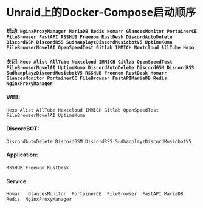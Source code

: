 
# Unraid上的Docker-Compose启动顺序

#### 启动: `NginxProxyManager MariaDB Redis Homarr GlancesMonitor PortainerCE FileBrowser FastAPI RSSHUB Freenom RustDesk DiscordAutoDelete DiscordGSM DiscordRSS SudhanplayzDiscordMusicbotV5 UptimeKuma FileBrowserNovelAI OpenSpeedTest Gitlab IMMICH Nextcloud AllTube Hexo`

#### 关闭: `Hexo Alist AllTube Nextcloud IMMICH Gitlab OpenSpeedTest FileBrowserNovelAI UptimeKuma DiscordAutoDelete DiscordGSM DiscordRSS SudhanplayzDiscordMusicbotV5 RSSHUB Freenom RustDesk Homarr GlancesMonitor PortainerCE FileBrowser FastAPIMariaDB Redis NginxProxyManager`

#### WEB:
`
Hexo
Alist
AllTube
Nextcloud
IMMICH
Gitlab
OpenSpeedTest
FileBrowserNovelAI
UptimeKuma
`


#### DiscordBOT:
`
DiscordAutoDelete
DiscordGSM
DiscordRSS
SudhanplayzDiscordMusicbotV5
`


#### Application:
`
RSSHUB
Freenom
RustDesk
`


#### Service:
`
Homarr 
GlancesMonitor 
PortainerCE 
FileBrowser 
FastAPI
MariaDB 
Redis 
NginxProxyManager
`

